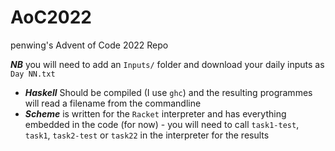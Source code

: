 # AoC2022
penwing's Advent of Code 2022 Repo

***NB*** you will need to add an `Inputs/` folder and download your daily inputs as `Day NN.txt`

  * ***Haskell*** Should be compiled (I use `ghc`) and the resulting programmes will read a filename from the commandline
  * ***Scheme*** is written for the `Racket` interpreter and has everything embedded in the code (for now) - you will need to call `task1-test`, `task1`, `task2-test` or `task22` in the interpreter for the results
